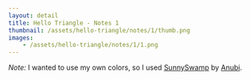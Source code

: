 ```yaml
---
layout: detail
title: Hello Triangle - Notes 1
thumbnail: /assets/hello-triangle/notes/1/thumb.png
images: 
    - /assets/hello-triangle/notes/1/1.png
---
```


*Note:* I wanted to use my own colors, so I used [SunnySwamp](https://lospec.com/palette-list/sunnyswamp) by [Anubi](https://lospec.com/anubiarts).
